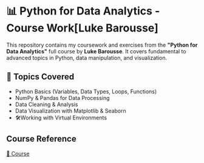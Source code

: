 # 📊 Python for Data Analytics - Course Work[Luke Barousse]

This repository contains my coursework and exercises from the **"Python for Data Analytics"** full course by **Luke Barousse**. It covers fundamental to advanced topics in Python, data manipulation, and visualization.

## 📌 Topics Covered
- Python Basics (Variables, Data Types, Loops, Functions)
- NumPy & Pandas for Data Processing
- Data Cleaning & Analysis
- Data Visualization with Matplotlib & Seaborn
- 🛠Working with Virtual Environments

## Course Reference
[🔗 Course](https://lukeb.co)

